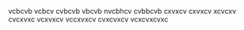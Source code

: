 
vcbcvb
vcbcv
cvbcvb
vbcvb
 nvcbhcv
cvbbcvb
cxvxcv
cxvxcv
xcvcxv
cvcxvxc
vcxvxcv
vccxvxcv
cvxcvxcv
vcxcvxcvxc
